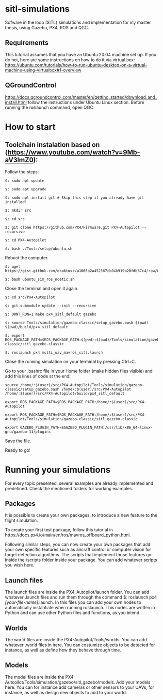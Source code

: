 # sitl-simulations
Sofware in the loop (SITL) simulations and implementation for my master thesis, using Gazebo, PX4, ROS and QGC.

## Requirements

This tutorial assumes that you have an Ubuntu 20.04 machine set up. If you do not, here are some instructions on how to do it via virtual box: https://ubuntu.com/tutorials/how-to-run-ubuntu-desktop-on-a-virtual-machine-using-virtualbox#1-overview

## QGroundControl

https://docs.qgroundcontrol.com/master/en/getting_started/download_and_install.html follow the instructions under Ubuntu Linux section. Before running the roslaunch command, open QGC.

# How to start

## Toolchain instalation based on (https://www.youtube.com/watch?v=9Mb-aV3lmZ0):

Follow the steps:
```
$: sudo apt update

$: sudo apt upgrade

$: sudo apt install git # Skip this step if you already have git installed!

$: mkdir src

$: cd src

$: git clone https://github.com/PX4/Firmware.git PX4-Autopilot --recursive

$: cd PX4-Autopilot

$: bash ./Tools/setup/ubuntu.sh
```

Reboot the computer.
```
$: wget https://gist.github.com/ekaktusz/a1065a2a452567cb04b919b20fdb57c4/raw/8be54ed561db7e3a2ce61c9c7b1fb9fec72501f4/ubuntu_sim_ros_noetic.sh

$: bash ubuntu_sim_ros_noetic.sh
```
Close the terminal and open it again.
```
$: cd src/PX4-Autopilot

$: git submodule update --init --recursive

$: DONT_RUN=1 make px4_sitl_default gazebo

$: source Tools/simulation/gazebo-classic/setup_gazebo.bash $(pwd) $(pwd)/build/px4_sitl_default

$: export ROS_PACKAGE_PATH=$ROS_PACKAGE_PATH:$(pwd):$(pwd)/Tools/simulation/gazebo-classic/sitl_gazebo-classic

$: roslaunch px4 multi_uav_mavros_sitl.launch

```

Close the running simulation on your terminal by pressing Ctrl+C.

Go to your .bashrc file in your Home folder (make hidden files visible) and add this lines of code at the end:

```
source /home/:$(user)/src/PX4-Autopilot/Tools/simulation/gazebo-classic/setup_gazebo.bash /home/:$(user)/src/PX4-Autopilot /home/:$(user)/src/PX4-Autopilot/build/px4_sitl_default

export ROS_PACKAGE_PATH=$ROS_PACKAGE_PATH:/home/:$(user)/src/PX4-Autopilot

export ROS_PACKAGE_PATH=$ROS_PACKAGE_PATH:/home/:$(user)/src/PX4-Autopilot/Tools/simulation/gazebo-classic/sitl_gazebo-classic

export GAZEBO_PLUGIN_PATH=$GAZEBO_PLUGIN_PATH:/usr/lib/x86_64-linux-gnu/gazebo-11/plugins
```

Save the file.

Ready to go!

# Running your simulations

For every topic presented, several examples are already implemented and predefined. Check the mentioned folders for working examples.

## Packages

It is possible to create your own packages, to introduce a new feature to the flight simulation.

To create your first test package, follow this tutorial in https://docs.px4.io/main/en/ros/mavros_offboard_python.html.

Following similar steps, you can now create your own packages that add your own specific features such as aircraft control or computer vision for target detection algorithms. The scripts that implement those features go inside the /scripts folder inside your package. You can add whatever scripts you wish here.

## Launch files

The launch files are inside the PX4-Autopilot/launch folder. You can add whatever .launch files and run them through the command $: roslaunch px4 _[your-file-name]_.launch.
In this files you can add your own nodes to automatically instantiate when running roslaunch. This nodes are written in Python and can use other Python files and functions, as you intend.

## Worlds

The world files are inside the PX4-Autopilot/Tools/worlds. You can add whatever .world files in here. You can costumize objects to be detected for instance, as well as define how they behave through time.

## Models

The model files are inside the PX4-Autopilot/Tools/simulation/gazebo/sitl_gazebo/models. Add your models here. You can for instance add cameras or other sensors to your UAVs, for instance, as well as design new objects to add to your world.
